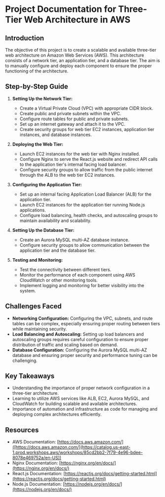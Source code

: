 # Project Documentation for Three-Tier Web Architecture in AWS

## Introduction
The objective of this project is to create a scalable and available three-tier web architecture on Amazon Web Services (AWS). This architecture consists of a network tier, an application tier, and a database tier. The aim is to manually configure and deploy each component to ensure the proper functioning of the architecture.

## Step-by-Step Guide

1. **Setting Up the Network Tier:**
   - Create a Virtual Private Cloud (VPC) with appropriate CIDR block.
   - Create public and private subnets within the VPC.
   - Configure route tables for public and private subnets.
   - Set up an internet gateway and attach it to the VPC.
   - Create security groups for web tier EC2 instances, application tier instances, and database instances.

2. **Deploying the Web Tier:**
   - Launch EC2 instances for the web tier with Nginx installed.
   - Configure Nginx to serve the React.js website and redirect API calls to the application tier's internal facing load balancer.
   - Configure security groups to allow traffic from the public internet through the ALB to the web tier EC2 instances.

3. **Configuring the Application Tier:**
   - Set up an internal facing Application Load Balancer (ALB) for the application tier.
   - Launch EC2 instances for the application tier running Node.js applications.
   - Configure load balancing, health checks, and autoscaling groups to maintain availability and scalability.

4. **Setting Up the Database Tier:**
   - Create an Aurora MySQL multi-AZ database instance.
   - Configure security groups to allow communication between the application tier and the database tier.

5. **Testing and Monitoring:**
   - Test the connectivity between different tiers.
   - Monitor the performance of each component using AWS CloudWatch or other monitoring tools.
   - Implement logging and monitoring for better visibility into the system.

## Challenges Faced
- **Networking Configuration:** Configuring the VPC, subnets, and route tables can be complex, especially ensuring proper routing between tiers while maintaining security.
- **Load Balancing and Autoscaling:** Setting up load balancers and autoscaling groups requires careful configuration to ensure proper distribution of traffic and scaling based on demand.
- **Database Configuration:** Configuring the Aurora MySQL multi-AZ database and ensuring proper security and performance tuning can be challenging.

## Key Takeaways
- Understanding the importance of proper network configuration in a three-tier architecture.
- Learning to utilize AWS services like ALB, EC2, Aurora MySQL, and CloudWatch for building scalable and available architectures.
- Importance of automation and infrastructure as code for managing and deploying complex architectures efficiently.

## Resources
- AWS Documentation: [https://docs.aws.amazon.com/]([https://docs.aws.amazon.com/](https://catalog.us-east-1.prod.workshops.aws/workshops/85cd2bb2-7f79-4e96-bdee-8078e469752a/en-US))
- Nginx Documentation: [https://nginx.org/en/docs/](https://nginx.org/en/docs/)
- React.js Documentation: [https://reactjs.org/docs/getting-started.html](https://reactjs.org/docs/getting-started.html)
- Node.js Documentation: [https://nodejs.org/en/docs/](https://nodejs.org/en/docs/)
